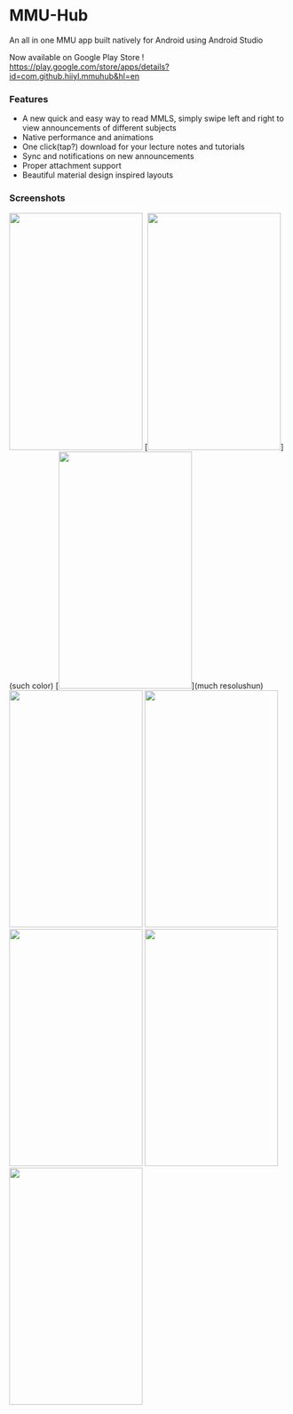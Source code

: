 # MMU-Hub
An all in one MMU app built natively for Android using Android Studio

Now available on Google Play Store ! </br>
https://play.google.com/store/apps/details?id=com.github.hiiyl.mmuhub&hl=en

### Features
- A new quick and easy way to read MMLS, simply swipe left and right to view announcements of different subjects
- Native performance and animations
- One click(tap?) download for your lecture notes and tutorials
- Sync and notifications on new announcements
- Proper attachment support 
- Beautiful material design inspired layouts 

### Screenshots
[<img src="http://imgur.com/tcpUorK.png" width=240 height=427>](wow)
[<img src="http://imgur.com/m29gLfi.png" width=240 height=427>](such color)
[<img src="http://imgur.com/9XzeSWS.png" width=240 height=427>](much resolushun)
[<img src="http://imgur.com/dCJ9hYi.png" width=240 height=427>](wow)
[<img src="http://imgur.com/NxYVIbj.png" width=240 height=427>](wow)
[<img src="http://imgur.com/FkD7ykc.png" width=240 height=427>](wow)
[<img src="http://imgur.com/Jtvsa5l.png" width=240 height=427>](wow)
[<img src="http://imgur.com/wFMpOiO.png" width=240 height=427>](wow)

